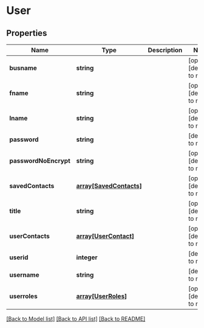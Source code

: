 # User

## Properties
Name | Type | Description | Notes
------------ | ------------- | ------------- | -------------
**busname** | **string** |  | [optional] [default to null]
**fname** | **string** |  | [optional] [default to null]
**lname** | **string** |  | [optional] [default to null]
**password** | **string** |  | [default to null]
**passwordNoEncrypt** | **string** |  | [optional] [default to null]
**savedContacts** | [**array[SavedContacts]**](SavedContacts.md) |  | [optional] [default to null]
**title** | **string** |  | [optional] [default to null]
**userContacts** | [**array[UserContact]**](UserContact.md) |  | [optional] [default to null]
**userid** | **integer** |  | [default to null]
**username** | **string** |  | [default to null]
**userroles** | [**array[UserRoles]**](UserRoles.md) |  | [optional] [default to null]

[[Back to Model list]](../README.md#documentation-for-models) [[Back to API list]](../README.md#documentation-for-api-endpoints) [[Back to README]](../README.md)


